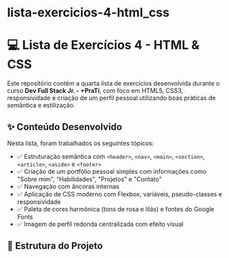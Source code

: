 # lista-exercicios-4-html_css
# 💻 Lista de Exercícios 4 - HTML & CSS

Este repositório contém a quarta lista de exercícios desenvolvida durante o curso **Dev Full Stack Jr. - +PraTi**, com foco em HTML5, CSS3, responsividade e criação de um perfil pessoal utilizando boas práticas de semântica e estilização.

## ✨ Conteúdo Desenvolvido

Nesta lista, foram trabalhados os seguintes tópicos:

- ✅ Estruturação semântica com `<header>`, `<nav>`, `<main>`, `<section>`, `<article>`, `<aside>` e `<footer>`
- ✅ Criação de um portfólio pessoal simples com informações como "Sobre mim", "Habilidades", "Projetos" e "Contato"
- ✅ Navegação com âncoras internas
- ✅ Aplicação de CSS moderno com Flexbox, variáveis, pseudo-classes e responsividade
- ✅ Paleta de cores harmônica (tons de rosa e lilás) e fontes do Google Fonts
- ✅ Imagem de perfil redonda centralizada com efeito visual

## 📁 Estrutura do Projeto


